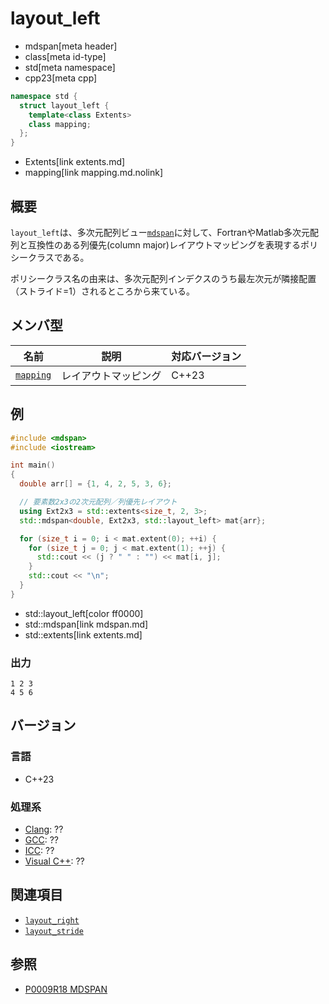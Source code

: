 # layout_left
* mdspan[meta header]
* class[meta id-type]
* std[meta namespace]
* cpp23[meta cpp]

```cpp
namespace std {
  struct layout_left {
    template<class Extents>
    class mapping;
  };
}
```
* Extents[link extents.md]
* mapping[link mapping.md.nolink]

## 概要
`layout_left`は、多次元配列ビュー[`mdspan`](mdspan.md)に対して、FortranやMatlab多次元配列と互換性のある列優先(column major)レイアウトマッピングを表現するポリシークラスである。

ポリシークラス名の由来は、多次元配列インデクスのうち最左次元が隣接配置（ストライド=1）されるところから来ている。


## メンバ型

| 名前 | 説明 | 対応バージョン |
|------|------|----------------|
| [`mapping`](mapping.md.nolink) | レイアウトマッピング | C++23 |


## 例
```cpp example
#include <mdspan>
#include <iostream>

int main()
{
  double arr[] = {1, 4, 2, 5, 3, 6};

  // 要素数2x3の2次元配列／列優先レイアウト
  using Ext2x3 = std::extents<size_t, 2, 3>;
  std::mdspan<double, Ext2x3, std::layout_left> mat{arr};

  for (size_t i = 0; i < mat.extent(0); ++i) {
    for (size_t j = 0; j < mat.extent(1); ++j) {
      std::cout << (j ? " " : "") << mat[i, j];
    }
    std::cout << "\n";
  }
}
```
* std::layout_left[color ff0000]
* std::mdspan[link mdspan.md]
* std::extents[link extents.md]

### 出力
```
1 2 3
4 5 6
```


## バージョン
### 言語
- C++23

### 処理系
- [Clang](/implementation.md#clang): ??
- [GCC](/implementation.md#gcc): ??
- [ICC](/implementation.md#icc): ??
- [Visual C++](/implementation.md#visual_cpp): ??


## 関連項目
- [`layout_right`](layout_right.md)
- [`layout_stride`](layout_stride.md)


## 参照
- [P0009R18 MDSPAN](https://www.open-std.org/jtc1/sc22/wg21/docs/papers/2022/p0009r18.html)
